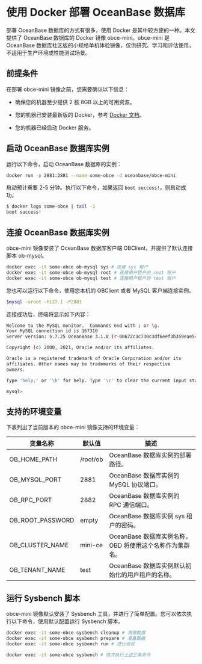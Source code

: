 # 使用 Docker 部署 OceanBase 数据库

部署 OceanBase 数据库的方式有很多，使用 Docker 是其中较方便的一种。本文提供了 OceanBase 数据库的 Docker 镜像 obce-mini。obce-mini 是 OceanBase 数据库社区版的小规格单机体验镜像，仅供研究、学习和评估使用，不适用于生产环境或性能测试场景。

## 前提条件

在部署 obce-mini 镜像之前，您需要确认以下信息：

* 确保您的机器至少提供 2 核 8GB 以上的可用资源。

* 您的机器已安装最新版的 Docker，参考 [Docker 文档](https://docs.docker.com/get-docker/)。

* 您的机器已经启动 Docker 服务。

## 启动 OceanBase 数据库实例

运行以下命令，启动 OceanBase 数据库的实例：

```bash
docker run -p 2881:2881 --name some-obce -d oceanbase/obce-mini
```

启动预计需要 2-5 分钟。执行以下命令，如果返回 `boot success!`，则启动成功。

```bash
$ docker logs some-obce | tail -1
boot success!
```

## 连接 OceanBase 数据库实例

obce-mini 镜像安装了 OceanBase 数据库客户端 OBClient，并提供了默认连接脚本 ob-mysql。

```bash
docker exec -it some-obce ob-mysql sys # 连接 sys 租户
docker exec -it some-obce ob-mysql root # 连接用户租户的 root 账户
docker exec -it some-obce ob-mysql test # 连接用户租户的 test 账户
```

您也可以运行以下命令，使用您本机的 OBClient 或者 MySQL 客户端连接实例。

```bash
$mysql -uroot -h127.1 -P2881
```

连接成功后，终端将显示如下内容：

```bash
Welcome to the MySQL monitor.  Commands end with ; or \g.
Your MySQL connection id is 167310
Server version: 5.7.25 OceanBase 3.1.0 (r-00672c3c730c3df6eef3b359eae548d8c2db5ea2) (Built Jun 22 2021 12:46:28)

Copyright (c) 2000, 2021, Oracle and/or its affiliates.

Oracle is a registered trademark of Oracle Corporation and/or its
affiliates. Other names may be trademarks of their respective
owners.

Type 'help;' or '\h' for help. Type '\c' to clear the current input statement.

mysql>
```

## 支持的环境变量

下表列出了当前版本的 obce-mini 镜像支持的环境变量：

|       变量名称       |   默认值    |                 描述                  |
|------------------|----------|-------------------------------------|
| OB_HOME_PATH     | /root/ob | OceanBase 数据库实例的部署路径。               |
| OB_MYSQL_PORT    | 2881     | OceanBase 数据库实例的 MySQL 协议端口。        |
| OB_RPC_PORT      | 2882     | OceanBase 数据库实例的 RPC 通信端口。          |
| OB_ROOT_PASSWORD | empty    | OceanBase 数据库实例 sys 租户的密码。          |
| OB_CLUSTER_NAME  | mini-ce  | OceanBase 数据库实例名称，OBD 将使用这个名称作为集群名。 |
| OB_TENANT_NAME   | test     | OceanBase 数据库实例默认初始化的用户租户的名称。       |

## 运行 Sysbench 脚本

obce-mini 镜像默认安装了 Sysbench 工具，并进行了简单配置。您可以依次执行以下命令，使用默认配置运行 Sysbench 脚本。

```bash
docker exec -it some-obce sysbench cleanup # 清理数据
docker exec -it some-obce sysbench prepare # 准备数据
docker exec -it some-obce sysbench run # 进行测试

docker exec -it some-obce sysbench # 依次执行上述三条命令
```
